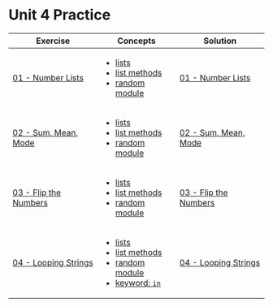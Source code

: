 # Unit 4 Practice

| Exercise                               | Concepts                                                                                                                                                                                                                                                                                                           | Solution                                                    |
| -------------------------------------- | ------------------------------------------------------------------------------------------------------------------------------------------------------------------------------------------------------------------------------------------------------------------------------------------------------------------ | ----------------------------------------------------------- |
| [01 - Number Lists ](exercise_1.md)    | <ul><li>[lists](https://www.w3schools.com/python/python_lists.asp)</li><li>[list methods](https://www.w3schools.com/python/python_ref_list.asp)</li><li>[random module](https://www.w3schools.com/python/module_random.asp)</li></ul>                                                                              | [01 - Number Lists](./solutions/exercise_1_solution.md)     |
| [02 - Sum, Mean, Mode](exercise_2.md)  | <ul><li>[lists](https://www.w3schools.com/python/python_lists.asp)</li><li>[list methods](https://www.w3schools.com/python/python_ref_list.asp)</li><li>[random module](https://www.w3schools.com/python/module_random.asp)</li></ul>                                                                              | [02 - Sum, Mean, Mode](./solutions/exercise_2_solution.md)  |  |  |
| [03 - Flip the Numbers](exercise_3.md) | <ul><li>[lists](https://www.w3schools.com/python/python_lists.asp)</li><li>[list methods](https://www.w3schools.com/python/python_ref_list.asp)</li><li>[random module](https://www.w3schools.com/python/module_random.asp)</li></ul>                                                                              | [03 - Flip the Numbers](./solutions/exercise_3_solution.md) |
| [04 - Looping Strings](exercise_4.md)  | <ul><li>[lists](https://www.w3schools.com/python/python_lists.asp)</li><li>[list methods](https://www.w3schools.com/python/python_ref_list.asp)</li><li>[random module](https://www.w3schools.com/python/module_random.asp)</li><li>[keyword: `in`](https://www.w3schools.com/python/ref_keyword_in.asp)</li></ul> | [04 - Looping Strings](./solutions/exercise_4_solution.md)  |  |
